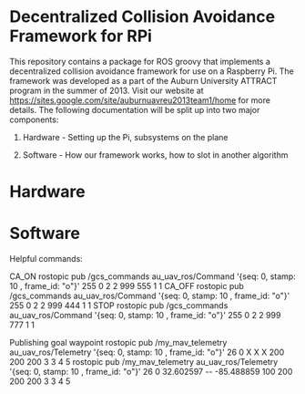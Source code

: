 Decentralized Collision Avoidance Framework for RPi
=======================================

This repository contains a package for ROS groovy that implements a decentralized collision avoidance framework for use on a Raspberry Pi.  The framework was developed as a part of the Auburn University ATTRACT program in the summer of 2013. Visit our website at https://sites.google.com/site/auburnuavreu2013team1/home for more details. The following documentation will be split up into two major components:

1. Hardware - Setting up the Pi, subsystems on the plane

2. Software - How our framework works, how to slot in another algorithm


Hardware
=======




Software
=======



















Helpful commands:

CA_ON
rostopic pub /gcs_commands au_uav_ros/Command '{seq:  0, stamp: 10 ,  frame_id: "o"}' 255 0 2 2 999 555 1 1
CA_OFF
rostopic pub /gcs_commands au_uav_ros/Command '{seq:  0, stamp: 10 ,  frame_id: "o"}' 255 0 2 2 999 444 1 1
STOP
rostopic pub /gcs_commands au_uav_ros/Command '{seq:  0, stamp: 10 ,  frame_id: "o"}' 255 0 2 2 999 777 1 1

Publishing goal waypoint
rostopic pub /my_mav_telemetry au_uav_ros/Telemetry '{seq:  0, stamp: 10 ,  frame_id: "o"}' 26 0 X X X 200 200 200 3 3 4 5
rostopic pub /my_mav_telemetry au_uav_ros/Telemetry '{seq:  0, stamp: 10 ,  frame_id: "o"}' 26 0 32.602597 -- -85.488859 100 200 200 200 3 3 4 5

